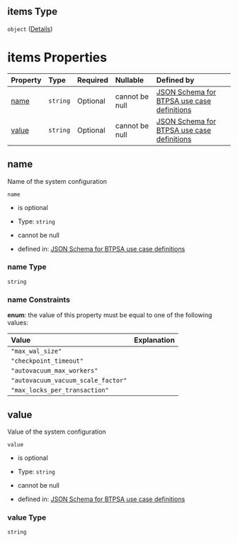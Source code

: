 ## items Type

`object` ([Details](btpsa-usecase-properties-services-items-allof-1-then-allof-84-then-allof-2-then-properties-parameters-properties-db_parameters-items.md))

# items Properties

| Property        | Type     | Required | Nullable       | Defined by                                                                                                                                                                                                                                                                                                                                                                                                 |
| :-------------- | :------- | :------- | :------------- | :--------------------------------------------------------------------------------------------------------------------------------------------------------------------------------------------------------------------------------------------------------------------------------------------------------------------------------------------------------------------------------------------------------- |
| [name](#name)   | `string` | Optional | cannot be null | [JSON Schema for BTPSA use case definitions](btpsa-usecase-properties-services-items-allof-1-then-allof-84-then-allof-2-then-properties-parameters-properties-db_parameters-items-properties-name.md "http://example.com/schemas/postgres-standard-create.json#/properties/services/items/allOf/1/then/allOf/84/then/allOf/2/then/properties/parameters/properties/db_parameters/items/properties/name")   |
| [value](#value) | `string` | Optional | cannot be null | [JSON Schema for BTPSA use case definitions](btpsa-usecase-properties-services-items-allof-1-then-allof-84-then-allof-2-then-properties-parameters-properties-db_parameters-items-properties-value.md "http://example.com/schemas/postgres-standard-create.json#/properties/services/items/allOf/1/then/allOf/84/then/allOf/2/then/properties/parameters/properties/db_parameters/items/properties/value") |

## name

Name of the system configuration

`name`

*   is optional

*   Type: `string`

*   cannot be null

*   defined in: [JSON Schema for BTPSA use case definitions](btpsa-usecase-properties-services-items-allof-1-then-allof-84-then-allof-2-then-properties-parameters-properties-db_parameters-items-properties-name.md "http://example.com/schemas/postgres-standard-create.json#/properties/services/items/allOf/1/then/allOf/84/then/allOf/2/then/properties/parameters/properties/db_parameters/items/properties/name")

### name Type

`string`

### name Constraints

**enum**: the value of this property must be equal to one of the following values:

| Value                              | Explanation |
| :--------------------------------- | :---------- |
| `"max_wal_size"`                   |             |
| `"checkpoint_timeout"`             |             |
| `"autovacuum_max_workers"`         |             |
| `"autovacuum_vacuum_scale_factor"` |             |
| `"max_locks_per_transaction"`      |             |

## value

Value of the system configuration

`value`

*   is optional

*   Type: `string`

*   cannot be null

*   defined in: [JSON Schema for BTPSA use case definitions](btpsa-usecase-properties-services-items-allof-1-then-allof-84-then-allof-2-then-properties-parameters-properties-db_parameters-items-properties-value.md "http://example.com/schemas/postgres-standard-create.json#/properties/services/items/allOf/1/then/allOf/84/then/allOf/2/then/properties/parameters/properties/db_parameters/items/properties/value")

### value Type

`string`
